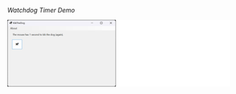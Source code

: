 *Watchdog Timer Demo*

![screenshot](https://github.com/IVSoftware/watch-dog-timer-game/blob/master/watch-dog-timer-game/Screenshot/screenshot.png)

